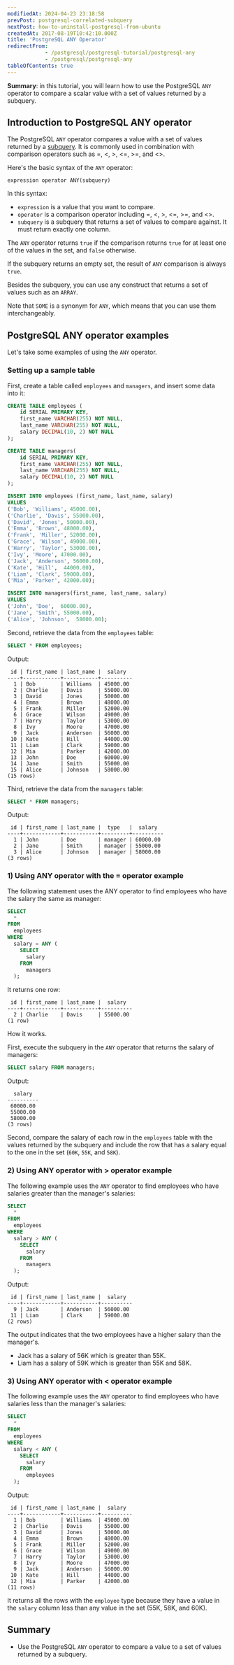 ```yaml
---
modifiedAt: 2024-04-23 23:18:58
prevPost: postgresql-correlated-subquery
nextPost: how-to-uninstall-postgresql-from-ubuntu
createdAt: 2017-08-19T10:42:10.000Z
title: 'PostgreSQL ANY Operator'
redirectFrom: 
            - /postgresql/postgresql-tutorial/postgresql-any
            - /postgresql/postgresql-any
tableOfContents: true
---
```


**Summary**: in this tutorial, you will learn how to use the PostgreSQL `ANY` operator to compare a scalar value with a set of values returned by a subquery.

## Introduction to PostgreSQL ANY operator

The PostgreSQL `ANY` operator compares a value with a set of values returned by a [subquery](/postgresql/postgresql-subquery). It is commonly used in combination with comparison operators such as =, &lt;, >, &lt;=, >=, and &lt;>.

Here's the basic syntax of the `ANY` operator:

```
expression operator ANY(subquery)
```

In this syntax:

- `expression` is a value that you want to compare.
- `operator` is a comparison operator including =, &lt;, >, &lt;=, >=, and &lt;>.
- `subquery` is a subquery that returns a set of values to compare against. It must return exactly one column.

The `ANY` operator returns `true` if the comparison returns `true` for at least one of the values in the set, and `false` otherwise.

If the subquery returns an empty set, the result of `ANY` comparison is always `true`.

Besides the subquery, you can use any construct that returns a set of values such as an `ARRAY`.

Note that `SOME` is a synonym for `ANY`, which means that you can use them interchangeably.

## PostgreSQL ANY operator examples

Let's take some examples of using the `ANY` operator.

### Setting up a sample table

First, create a table called `employees` and `managers`, and insert some data into it:

```sql
CREATE TABLE employees (
    id SERIAL PRIMARY KEY,
    first_name VARCHAR(255) NOT NULL,
    last_name VARCHAR(255) NOT NULL,
    salary DECIMAL(10, 2) NOT NULL
);

CREATE TABLE managers(
    id SERIAL PRIMARY KEY,
    first_name VARCHAR(255) NOT NULL,
    last_name VARCHAR(255) NOT NULL,
    salary DECIMAL(10, 2) NOT NULL
);

INSERT INTO employees (first_name, last_name, salary)
VALUES
('Bob', 'Williams', 45000.00),
('Charlie', 'Davis', 55000.00),
('David', 'Jones', 50000.00),
('Emma', 'Brown', 48000.00),
('Frank', 'Miller', 52000.00),
('Grace', 'Wilson', 49000.00),
('Harry', 'Taylor', 53000.00),
('Ivy', 'Moore', 47000.00),
('Jack', 'Anderson', 56000.00),
('Kate', 'Hill',  44000.00),
('Liam', 'Clark', 59000.00),
('Mia', 'Parker', 42000.00);

INSERT INTO managers(first_name, last_name, salary)
VALUES
('John', 'Doe',  60000.00),
('Jane', 'Smith', 55000.00),
('Alice', 'Johnson',  58000.00);
```

Second, retrieve the data from the `employees` table:

```sql
SELECT * FROM employees;
```

Output:

```
 id | first_name | last_name |  salary
----+------------+-----------+----------
  1 | Bob        | Williams  | 45000.00
  2 | Charlie    | Davis     | 55000.00
  3 | David      | Jones     | 50000.00
  4 | Emma       | Brown     | 48000.00
  5 | Frank      | Miller    | 52000.00
  6 | Grace      | Wilson    | 49000.00
  7 | Harry      | Taylor    | 53000.00
  8 | Ivy        | Moore     | 47000.00
  9 | Jack       | Anderson  | 56000.00
 10 | Kate       | Hill      | 44000.00
 11 | Liam       | Clark     | 59000.00
 12 | Mia        | Parker    | 42000.00
 13 | John       | Doe       | 60000.00
 14 | Jane       | Smith     | 55000.00
 15 | Alice      | Johnson   | 58000.00
(15 rows)
```

Third, retrieve the data from the `managers` table:

```sql
SELECT * FROM managers;
```

Output:

```
 id | first_name | last_name |  type   |  salary
----+------------+-----------+---------+----------
  1 | John       | Doe       | manager | 60000.00
  2 | Jane       | Smith     | manager | 55000.00
  3 | Alice      | Johnson   | manager | 58000.00
(3 rows)
```

### 1) Using ANY operator with the = operator example

The following statement uses the ANY operator to find employees who have the salary the same as manager:

```sql
SELECT
  *
FROM
  employees
WHERE
  salary = ANY (
    SELECT
      salary
    FROM
      managers
  );
```

It returns one row:

```
 id | first_name | last_name |  salary
----+------------+-----------+----------
  2 | Charlie    | Davis     | 55000.00
(1 row)
```

How it works.

First, execute the subquery in the `ANY` operator that returns the salary of managers:

```sql
SELECT salary FROM managers;
```

Output:

```
  salary
----------
 60000.00
 55000.00
 58000.00
(3 rows)
```

Second, compare the salary of each row in the `employees` table with the values returned by the subquery and include the row that has a salary equal to the one in the set (`60K`, `55K`, and `58K`).

### 2) Using ANY operator with > operator example

The following example uses the `ANY` operator to find employees who have salaries greater than the manager's salaries:

```sql
SELECT
  *
FROM
  employees
WHERE
  salary > ANY (
    SELECT
      salary
    FROM
      managers
  );
```

Output:

```
 id | first_name | last_name |  salary
----+------------+-----------+----------
  9 | Jack       | Anderson  | 56000.00
 11 | Liam       | Clark     | 59000.00
(2 rows)
```

The output indicates that the two employees have a higher salary than the manager's.

- Jack has a salary of 56K which is greater than 55K.
- Liam has a salary of 59K which is greater than 55K and 58K.

### 3) Using ANY operator with &lt; operator example

The following example uses the `ANY` operator to find employees who have salaries less than the manager's salaries:

```sql
SELECT
  *
FROM
  employees
WHERE
  salary < ANY (
    SELECT
      salary
    FROM
      employees
  );
```

Output:

```
 id | first_name | last_name |  salary
----+------------+-----------+----------
  1 | Bob        | Williams  | 45000.00
  2 | Charlie    | Davis     | 55000.00
  3 | David      | Jones     | 50000.00
  4 | Emma       | Brown     | 48000.00
  5 | Frank      | Miller    | 52000.00
  6 | Grace      | Wilson    | 49000.00
  7 | Harry      | Taylor    | 53000.00
  8 | Ivy        | Moore     | 47000.00
  9 | Jack       | Anderson  | 56000.00
 10 | Kate       | Hill      | 44000.00
 12 | Mia        | Parker    | 42000.00
(11 rows)
```

It returns all the rows with the `employee` type because they have a value in the `salary` column less than any value in the set (55K, 58K, and 60K).

## Summary

- Use the PostgreSQL `ANY` operator to compare a value to a set of values returned by a subquery.
